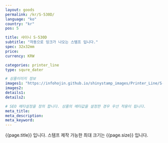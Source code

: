 ```yaml
---
layout: goods
permalink: /kr/S-530D/
language: "ko"
country: "kr"
pos: 5

title: 샤이니 S-530D
subtitle: "자동으로 잉크가 나오는 스템프 입니다."
spec: 32x32mm
price: 
currency: KRW

categories: printer_line
type: squre_dater

# 상품이미지 정보
images1: "https://infohojin.github.io/shinystamp_images/Printer_Line/S-530D/S-530D_1.jpg"
images2:
details1:
details2:    

# SEO 메타설정을 정의 합니다. 상품의 메타값을 설정한 경우 우선 적용이 됩니다.
meta_title: 
meta_description:
meta_keyword:
---
```


{{page.title}} 입니다. 스템프 제작 가능한 최대 크기는 {{page.size}} 입니다.